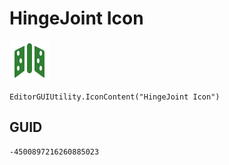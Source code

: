 # HingeJoint Icon
![](/img/HingeJoint%20Icon.png)

``` CSharp
EditorGUIUtility.IconContent("HingeJoint Icon")
```
## GUID
```
-4500897216260885023
```
